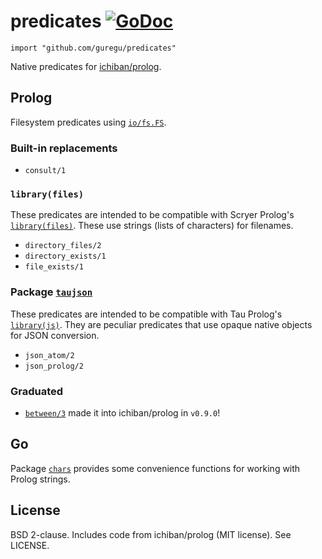 # predicates [![GoDoc](https://godoc.org/github.com/guregu/predicates?status.svg)](https://godoc.org/github.com/guregu/predicates)
`import "github.com/guregu/predicates"`

Native predicates for [ichiban/prolog](https://github.com/ichiban/prolog).

## Prolog

Filesystem predicates using [`io/fs.FS`](https://pkg.go.dev/io/fs). 

### Built-in replacements

- `consult/1`

### `library(files)`

These predicates are intended to be compatible with Scryer Prolog's [`library(files)`](https://github.com/mthom/scryer-prolog/blob/master/src/lib/files.pl).
These use strings (lists of characters) for filenames.

- `directory_files/2`
- `directory_exists/1`
- `file_exists/1`

### Package [`taujson`](https://godoc.org/github.com/guregu/predicates/taujson)

These predicates are intended to be compatible with Tau Prolog's [`library(js)`](http://tau-prolog.org/documentation#js).
They are peculiar predicates that use opaque native objects for JSON conversion.

- `json_atom/2`
- `json_prolog/2`

### Graduated

- [`between/3`](https://github.com/ichiban/prolog/releases/tag/v0.9.0) made it into ichiban/prolog in `v0.9.0`!

## Go

Package [`chars`](https://godoc.org/github.com/guregu/predicates/chars) provides some convenience functions for working with Prolog strings.

## License

BSD 2-clause. Includes code from ichiban/prolog (MIT license).
See LICENSE.